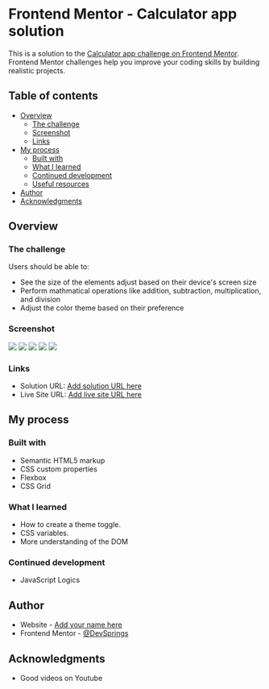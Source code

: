 # Frontend Mentor - Calculator app solution

This is a solution to the [Calculator app challenge on Frontend Mentor](https://www.frontendmentor.io/challenges/calculator-app-9lteq5N29). Frontend Mentor challenges help you improve your coding skills by building realistic projects. 

## Table of contents

- [Overview](#overview)
  - [The challenge](#the-challenge)
  - [Screenshot](#screenshot)
  - [Links](#links)
- [My process](#my-process)
  - [Built with](#built-with)
  - [What I learned](#what-i-learned)
  - [Continued development](#continued-development)
  - [Useful resources](#useful-resources)
- [Author](#author)
- [Acknowledgments](#acknowledgments)


## Overview

### The challenge

Users should be able to:

- See the size of the elements adjust based on their device's screen size
- Perform mathmatical operations like addition, subtraction, multiplication, and division
- Adjust the color theme based on their preference

### Screenshot

![](./screenshots/Screenshot%202025-07-13%20at%2016-15-46%20Frontend%20Mentor%20Calculator%20app.png)
![](./screenshots/Screenshot%202025-07-13%20at%2016-16-03%20Frontend%20Mentor%20Calculator%20app.png)
![](./screenshots/Screenshot%202025-07-13%20at%2016-16-39%20Frontend%20Mentor%20Calculator%20app.png)
![](./screenshots/Screenshot%202025-07-13%20at%2016-17-04%20Frontend%20Mentor%20Calculator%20app.png)
![](./screenshots/Screenshot%202025-07-13%20at%2016-17-50%20Frontend%20Mentor%20Calculator%20app.png)


### Links

- Solution URL: [Add solution URL here](https://your-solution-url.com)
- Live Site URL: [Add live site URL here](https://your-live-site-url.com)

## My process

### Built with

- Semantic HTML5 markup
- CSS custom properties
- Flexbox
- CSS Grid


### What I learned

- How to create a theme toggle.
- CSS variables.
- More understanding of the DOM

### Continued development

- JavaScript Logics

## Author

- Website - [Add your name here](https://www.your-site.com)
- Frontend Mentor - [@DevSprings](https://www.frontendmentor.io/profile/DevSprings)


## Acknowledgments

- Good videos on Youtube

